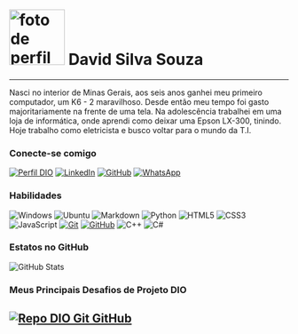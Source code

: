 <h1>
<img src="https://hermes.dio.me/users/student/ab939d1a-3238-4589-8c8a-fc9aa2578a58.jpg" alt="foto de perfil" style="height: 100px; width:100px;"/>  David Silva Souza</h1>

---

Nasci no interior de Minas Gerais, aos seis anos ganhei meu primeiro computador, um K6 - 2 maravilhoso. Desde então meu tempo foi gasto majoritariamente na frente de uma tela. Na adolescência trabalhei em uma loja de informática, onde aprendi como deixar uma Epson LX-300, tinindo. Hoje trabalho como eletricista e busco voltar para o mundo da T.I.

### Conecte-se comigo

[![Perfil DIO](https://img.shields.io/badge/-Meu%20Perfil%20na%20DIO-000?style=for-the-badge)](https://web.dio.me/users/DAVIDSOUZA/) [![LinkedIn](https://img.shields.io/badge/-LinkedIn-000?style=for-the-badge&logo=linkedin&logoColor=30A3DC)](https://www.linkedin.com/in/davidfalaschi/) [![GitHub](https://img.shields.io/badge/GitHub-100000?style=for-the-badge&logo=github&logoColor=)](https://github.com/DvdFalaschi) [![WhatsApp](https://img.shields.io/badge/WhatsApp-000?style=for-the-badge&logo=whatsapp&logoColor=)](https://wa.me/5537991725600)

### Habilidades 

![Windows](https://img.shields.io/badge/Windows-000?style=for-the-badge&logo=windows&logoColor=2CA5E0) ![Ubuntu](https://img.shields.io/badge/Ubuntu-000?style=for-the-badge&logo=ubuntu&logoColor=2CA5E0) ![Markdown](https://img.shields.io/badge/Markdown-000?style=for-the-badge&logo=markdown) ![Python](https://img.shields.io/badge/python-000?style=for-the-badge&logo=python&logoColor=ffdd54) ![HTML5](https://img.shields.io/badge/HTML-000?style=for-the-badge&logo=html5&logoColor=30A3DC) ![CSS3](https://img.shields.io/badge/CSS3-000?style=for-the-badge&logo=css3&logoColor=E94D5F) ![JavaScript](https://img.shields.io/badge/JavaScript-000?style=for-the-badge&logo=javascript&logoColor=30A3DC) [![Git](https://img.shields.io/badge/Git-000?style=for-the-badge&logo=git&logoColor=E94D5F)](https://git-scm.com/doc) [![GitHub](https://img.shields.io/badge/GitHub-000?style=for-the-badge&logo=github&logoColor=30A3DC)](https://docs.github.com/) ![C++](https://img.shields.io/badge/C%2B%2B-000?style=for-the-badge&logo=c%2B%2B&logoColor=white) ![C#](https://img.shields.io/badge/C%23-000?style=for-the-badge&logo=c-sharp&logoColor=white)

### Estatos no GitHub 

![GitHub Stats](https://github-readme-stats.vercel.app/api?username=DvdFalaschi&theme=transparent&bg_color=000&border_color=30A3DC&show_icons=true&icon_color=30A3DC&title_color=E94D5F&text_color=FFF&hide_title=true&hide=stars)

### Meus Principais Desafios de Projeto DIO

[![Repo DIO Git GitHub](https://github-readme-stats.vercel.app/api/pin/?username=elidianaandrade&repo=dio-lab-open-source&bg_color=000&border_color=30A3DC&show_icons=true&icon_color=30A3DC&title_color=E94D5F&text_color=FFF)](https://github.com/elidianaandrade/dio-lab-open-source)
---